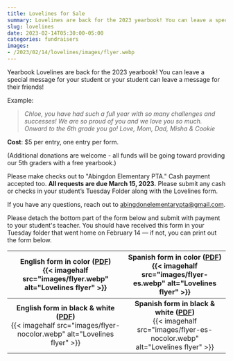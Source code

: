 ```yaml
--- 
title: Lovelines for Sale
summary: Lovelines are back for the 2023 yearbook! You can leave a special message for your student.
slug: lovelines
date: 2023-02-14T05:30:00-05:00
categories: fundraisers
images: 
- /2023/02/14/lovelines/images/flyer.webp
---
```


Yearbook Lovelines are back for the 2023 yearbook! You can leave a special message for your student or your student can leave a message for their friends!

Example:

> *Chloe, you have had such a full year with so many challenges and successes! We are so proud of you and we love you so much. Onward to the 6th grade you go! Love, Mom, Dad, Misha & Cookie*

**Cost**: $5 per entry, one entry per form.

(Additional donations are welcome - all funds will be going toward providing our 5th graders with a free yearbook.)

Please make checks out to "Abingdon Elementary PTA." Cash payment accepted too. **All requests are due March 15, 2023.** Please submit any cash or checks in your student’s Tuesday Folder along with the Lovelines form.

If you have any questions, reach out to abingdonelementarypta@gmail.com.

Please detach the bottom part of the form below and submit with payment to your student's teacher. You should have received this form in your Tuesday folder that went home on February 14 — if not, you can print out the form below.

| English form in color ([PDF](images/flyer.pdf))<br>{{< imagehalf src="images/flyer.webp" alt="Lovelines flyer" >}} | Spanish form in color ([PDF](images/flyer-es.pdf))<br>{{< imagehalf src="images/flyer-es.webp" alt="Lovelines flyer" >}} |
|:-:|:-:|
| **English form in black & white ([PDF](images/flyer-nocolor.pdf))**<br>{{< imagehalf src="images/flyer-nocolor.webp" alt="Lovelines flyer" >}} | **Spanish form in black & white ([PDF](images/flyer-es-nocolor.pdf))**<br>{{< imagehalf src="images/flyer-es-nocolor.webp" alt="Lovelines flyer" >}} |